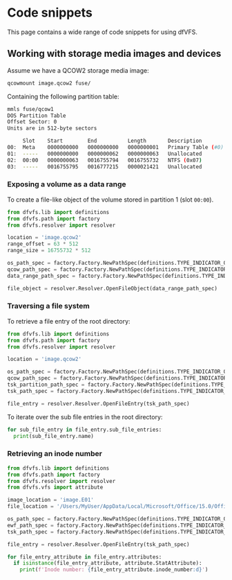 # Code snippets

This page contains a wide range of code snippets for using dfVFS.

## Working with storage media images and devices

Assume we have a QCOW2 storage media image:

```bash
qcowmount image.qcow2 fuse/
```

Containing the following partition table:

```bash
mmls fuse/qcow1
DOS Partition Table
Offset Sector: 0
Units are in 512-byte sectors

     Slot    Start        End          Length       Description
00:  Meta    0000000000   0000000000   0000000001   Primary Table (#0)
01:  -----   0000000000   0000000062   0000000063   Unallocated
02:  00:00   0000000063   0016755794   0016755732   NTFS (0x07)
03:  -----   0016755795   0016777215   0000021421   Unallocated
```

### Exposing a volume as a data range

To create a file-like object of the volume stored in partition 1 (slot `00:00`).

```python
from dfvfs.lib import definitions
from dfvfs.path import factory
from dfvfs.resolver import resolver

location = 'image.qcow2'
range_offset = 63 * 512
range_size = 16755732 * 512

os_path_spec = factory.Factory.NewPathSpec(definitions.TYPE_INDICATOR_OS, location=location)
qcow_path_spec = factory.Factory.NewPathSpec(definitions.TYPE_INDICATOR_QCOW, parent=os_path_spec)
data_range_path_spec = factory.Factory.NewPathSpec(definitions.TYPE_INDICATOR_DATA_RANGE, range_offset=range_offset, range_size=range_size, parent=qcow_path_spec)

file_object = resolver.Resolver.OpenFileObject(data_range_path_spec)
```

### Traversing a file system

To retrieve a file entry of the root directory:

```python
from dfvfs.lib import definitions
from dfvfs.path import factory
from dfvfs.resolver import resolver

location = 'image.qcow2'

os_path_spec = factory.Factory.NewPathSpec(definitions.TYPE_INDICATOR_OS, location=location)
qcow_path_spec = factory.Factory.NewPathSpec(definitions.TYPE_INDICATOR_QCOW, parent=os_path_spec)
tsk_partition_path_spec = factory.Factory.NewPathSpec(definitions.TYPE_INDICATOR_TSK_PARTITION, location='/p1', parent=qcow_path_spec)
tsk_path_spec = factory.Factory.NewPathSpec(definitions.TYPE_INDICATOR_TSK, location='/', parent=tsk_partition_path_spec)

file_entry = resolver.Resolver.OpenFileEntry(tsk_path_spec)
```

To iterate over the sub file entries in the root directory:

```python
for sub_file_entry in file_entry.sub_file_entries:
  print(sub_file_entry.name)
```

### Retrieving an inode number

```python
from dfvfs.lib import definitions
from dfvfs.path import factory
from dfvfs.resolver import resolver
from dfvfs.vfs import attribute

image_location = 'image.E01'
file_location = '/Users/MyUser/AppData/Local/Microsoft/Office/15.0/OfficeFileCache/MyFile.txt'

os_path_spec = factory.Factory.NewPathSpec(definitions.TYPE_INDICATOR_OS, location=image_location)
ewf_path_spec = factory.Factory.NewPathSpec(definitions.TYPE_INDICATOR_EWF, parent=os_path_spec)
tsk_path_spec = factory.Factory.NewPathSpec(definitions.TYPE_INDICATOR_TSK, location=file_location, parent=ewf_path_spec)

file_entry = resolver.Resolver.OpenFileEntry(tsk_path_spec)

for file_entry_attribute in file_entry.attributes:
  if isinstance(file_entry_attribute, attribute.StatAttribute):
    print(f'Inode number: {file_entry_attribute.inode_number:d}')
```

